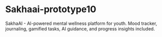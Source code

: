 # Sakhaai-prototype10
SakhaAI - AI-powered mental wellness platform for youth. Mood tracker, journaling, gamified tasks, AI guidance, and progress insights included.
